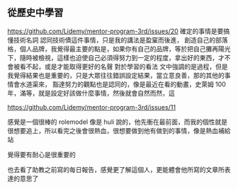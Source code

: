 ## 從歷史中學習


https://github.com/Lidemy/mentor-program-3rd/issues/20
確定的事情是要搞懂技術名詞
認同技術債這件事情，只是我的講法是盈窠而後進，
創造自己的部落格，個人品牌，我覺得最主要的點是，如果你有自己的品牌，等於把自己攤再陽光下，隨時被檢視，這樣也迫使自己必須得努力到一定的程度，拿出好的東西，才不會被看不起，或是才能取得更好的名聲
對於學習的看法
文中強調的是過程，但是我覺得結果也是重要的，只是大眾往往錯誤設定結果，當立意良善，那的其他的事情會水道渠來，
豁達努力的觀點也是認同的，像是最近在看的動畫，史萊姆 100年，滿等，就是設定好該做什麼事情，然後就會自然而然，這


https://github.com/Lidemy/mentor-program-3rd/issues/11


感覺是一個很棒的 rolemodel 像是 huli 說的，他先衝在最前面，而我的個性就是很想要追上，所以看完之後會很熱血，很想要做到他有做到的事情，像是熱血補給站


覺得要有耐心是很重要的

也去看了助教之前寫的毎日報告，感覺更了解這個人，更能體會他所寫的文章所表達的意思了

